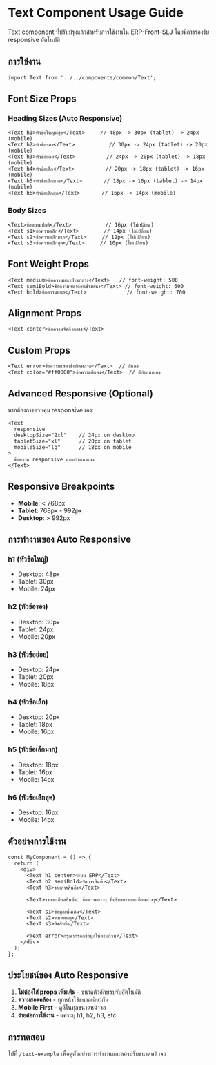 # Text Component Usage Guide

Text component ที่ปรับปรุงแล้วสำหรับการใช้งานใน ERP-Front-SLJ โดยมีการรองรับ responsive อัตโนมัติ

## การใช้งาน

```tsx
import Text from '../../components/common/Text';
```

## Font Size Props

### Heading Sizes (Auto Responsive)
```tsx
<Text h1>หัวข้อใหญ่ที่สุด</Text>     // 48px -> 30px (tablet) -> 24px (mobile)
<Text h2>หัวข้อรอง</Text>           // 30px -> 24px (tablet) -> 20px (mobile)
<Text h3>หัวข้อย่อย</Text>          // 24px -> 20px (tablet) -> 18px (mobile)
<Text h4>หัวข้อเล็ก</Text>          // 20px -> 18px (tablet) -> 16px (mobile)
<Text h5>หัวข้อเล็กมาก</Text>       // 18px -> 16px (tablet) -> 14px (mobile)
<Text h6>หัวข้อเล็กสุด</Text>       // 16px -> 14px (mobile)
```

### Body Sizes
```tsx
<Text>ข้อความปกติ</Text>           // 16px (ไม่เปลี่ยน)
<Text s1>ข้อความเล็ก</Text>        // 14px (ไม่เปลี่ยน)
<Text s2>ข้อความเล็กมาก</Text>     // 12px (ไม่เปลี่ยน)
<Text s3>ข้อความเล็กสุด</Text>     // 10px (ไม่เปลี่ยน)
```

## Font Weight Props

```tsx
<Text medium>ข้อความหนาปานกลาง</Text>   // font-weight: 500
<Text semiBold>ข้อความหนาค่อนข้างหนา</Text> // font-weight: 600
<Text bold>ข้อความหนา</Text>             // font-weight: 700
```

## Alignment Props

```tsx
<Text center>ข้อความจัดกึ่งกลาง</Text>
```

## Custom Props

```tsx
<Text error>ข้อความแสดงข้อผิดพลาด</Text>  // สีแดง
<Text color="#ff0000">ข้อความสีแดง</Text>  // สีกำหนดเอง
```

## Advanced Responsive (Optional)

หากต้องการควบคุม responsive เอง:

```tsx
<Text 
  responsive
  desktopSize="2xl"    // 24px on desktop
  tabletSize="xl"      // 20px on tablet
  mobileSize="lg"      // 18px on mobile
>
  ข้อความ responsive แบบกำหนดเอง
</Text>
```

## Responsive Breakpoints

- **Mobile**: < 768px
- **Tablet**: 768px - 992px  
- **Desktop**: > 992px

## การทำงานของ Auto Responsive

### h1 (หัวข้อใหญ่)
- Desktop: 48px
- Tablet: 30px
- Mobile: 24px

### h2 (หัวข้อรอง)
- Desktop: 30px
- Tablet: 24px
- Mobile: 20px

### h3 (หัวข้อย่อย)
- Desktop: 24px
- Tablet: 20px
- Mobile: 18px

### h4 (หัวข้อเล็ก)
- Desktop: 20px
- Tablet: 18px
- Mobile: 16px

### h5 (หัวข้อเล็กมาก)
- Desktop: 18px
- Tablet: 16px
- Mobile: 14px

### h6 (หัวข้อเล็กสุด)
- Desktop: 16px
- Mobile: 14px

## ตัวอย่างการใช้งาน

```tsx
const MyComponent = () => {
  return (
    <div>
      <Text h1 center>ระบบ ERP</Text>
      <Text h2 semiBold>จัดการสินค้า</Text>
      <Text h3>รายการสินค้า</Text>
      
      <Text>รายละเอียดสินค้า: ข้อความยาวๆ ที่อธิบายรายละเอียดต่างๆ</Text>
      
      <Text s1>ข้อมูลเพิ่มเติม</Text>
      <Text s2>หมายเหตุ</Text>
      <Text s3>ลิขสิทธิ์</Text>
      
      <Text error>กรุณากรอกข้อมูลให้ครบถ้วน</Text>
    </div>
  );
};
```

## ประโยชน์ของ Auto Responsive

1. **ไม่ต้องใส่ props เพิ่มเติม** - ขนาดตัวอักษรปรับอัตโนมัติ
2. **ความสอดคล้อง** - ทุกหน้าใช้ขนาดเดียวกัน
3. **Mobile First** - ดูดีในทุกขนาดหน้าจอ
4. **ง่ายต่อการใช้งาน** - แค่ระบุ h1, h2, h3, etc.

## การทดสอบ

ไปที่ `/text-example` เพื่อดูตัวอย่างการทำงานและลองปรับขนาดหน้าจอ
